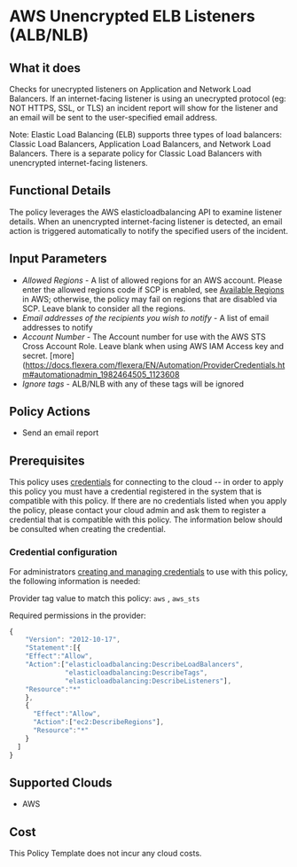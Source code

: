 # AWS Unencrypted ELB Listeners (ALB/NLB)

## What it does

Checks for unecrypted listeners on Application and Network Load Balancers. If an internet-facing listener is using an unecrypted protocol (eg: NOT HTTPS, SSL, or TLS) an incident report will show for the listener and an email will be sent to the user-specified email address.

Note: Elastic Load Balancing (ELB) supports three types of load balancers: Classic Load Balancers, Application Load Balancers, and Network Load Balancers. There is a separate policy for Classic Load Balancers with unencrypted internet-facing listeners.

## Functional Details

The policy leverages the AWS elasticloadbalancing API to examine listener details. When an unencrypted internet-facing listener is detected, an email action is triggered automatically to notify the specified users of the incident.

## Input Parameters

- *Allowed Regions* - A list of allowed regions for an AWS account. Please enter the allowed regions code if SCP is enabled, see [Available Regions](https://docs.aws.amazon.com/AWSEC2/latest/UserGuide/using-regions-availability-zones.html#concepts-available-regions) in AWS; otherwise, the policy may fail on regions that are disabled via SCP. Leave blank to consider all the regions.
- *Email addresses of the recipients you wish to notify* - A list of email addresses to notify
- *Account Number* - The Account number for use with the AWS STS Cross Account Role.  Leave blank when using AWS IAM Access key and secret. [more](https://docs.flexera.com/flexera/EN/Automation/ProviderCredentials.htm#automationadmin_1982464505_1123608
- *Ignore tags* - ALB/NLB with any of these tags will be ignored

## Policy Actions

- Send an email report

## Prerequisites

This policy uses [credentials](https://docs.flexera.com/flexera/EN/Automation/ManagingCredentialsExternal.htm) for connecting to the cloud -- in order to apply this policy you must have a credential registered in the system that is compatible with this policy. If there are no credentials listed when you apply the policy, please contact your cloud admin and ask them to register a credential that is compatible with this policy. The information below should be consulted when creating the credential.

### Credential configuration

For administrators [creating and managing credentials](https://docs.flexera.com/flexera/EN/Automation/ManagingCredentialsExternal.htm) to use with this policy, the following information is needed:

Provider tag value to match this policy: `aws` , `aws_sts`

Required permissions in the provider:

```javascript
{
    "Version": "2012-10-17",
    "Statement":[{
    "Effect":"Allow",
    "Action":["elasticloadbalancing:DescribeLoadBalancers",
              "elasticloadbalancing:DescribeTags",
              "elasticloadbalancing:DescribeListeners"],
    "Resource":"*"
    },
    {
      "Effect":"Allow",
      "Action":["ec2:DescribeRegions"],
      "Resource":"*"
    }
  ]
}
```

## Supported Clouds

- AWS

## Cost

This Policy Template does not incur any cloud costs.
